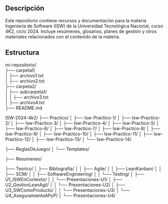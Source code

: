## Descripción
Este repositorio contiene recursos y documentación para la materia Ingeniería de Software (ISW) de la Universidad Tecnológica Nacional, curso 4K2, ciclo 2024. Incluye resúmenes, glosarios, planes de gestión y otros materiales relacionados con el contenido de la materia.

## Estructura

mi-repositorio/  
├── carpeta1/  
│   ├── archivo1.txt  
│   ├── archivo2.txt  
├── carpeta2/  
│   ├── subcarpeta1/  
│   │   ├── archivo3.txt  
│   ├── archivo4.txt  
├── README.md  


ISW-2024-4k2/
├── Practico/
│   ├── Isw-Practico-1/
│   ├── Isw-Practico-2/
│   ├── Isw-Practico-3/
│   ├── Isw-Practico-4/
│   ├── Isw-Practico-5/
│   ├── Isw-Practico-6/
│   ├── Isw-Practico-7/
│   ├── Isw-Practico-8/
│   ├── Isw-Practico-9/
│   ├── Isw-Practico-10/
│   ├── Isw-Practico-11/
│   ├── Isw-Practico-12/
│   ├── Isw-Practico-13/
│   └── Isw-Practico-14/

├── ReglasDeJuego/
│   └── Templates/

├── Resumenes/

├── Teorico/
│   ├── Bibliografia/
│   │   ├── Agile/
│   │   ├── LeanKanban/
│   │   ├── SCM/
│   │   ├── SoftwareEngineering/
│   │   └── Testing/
│   ├── U1_ISWEnContexto/
│   │   └── Presentaciones-U1/
│   ├── U2_GestionLeanAgil/
│   │   └── Presentaciones-U2/
│   ├── U3_SWComoProducto/
│   │   └── Presentaciones-U3/
│   └── U4_AseguramientoAPyP/
│       └── Presentaciones-U4/

